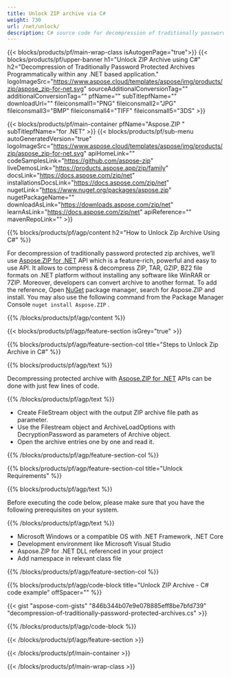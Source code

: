 ```yaml
---
title: Unlock ZIP archive via C#
weight: 730
url: /net/unlock/ 
description: C# source code for decompression of traditionally password protected ZIP archives. Unlock ZIP archives programmatically.
---
```


{{< blocks/products/pf/main-wrap-class isAutogenPage="true">}}
{{< blocks/products/pf/upper-banner h1="Unlock ZIP Archive using C#" h2="Decompression of Traditionally Password Protected Archives Programmatically within any .NET based application." logoImageSrc="https://www.aspose.cloud/templates/aspose/img/products/zip/aspose_zip-for-net.svg" sourceAdditionalConversionTag="" additionalConversionTag="" pfName="" subTitlepfName="" downloadUrl="" fileiconsmall1="PNG" fileiconsmall2="JPG" fileiconsmall3="BMP" fileiconsmall4="TIFF" fileiconsmall5="3DS" >}}

{{< blocks/products/pf/main-container pfName="Aspose.ZIP " subTitlepfName="for .NET" >}}
{{< blocks/products/pf/sub-menu autoGeneratedVersion="true" logoImageSrc="https://www.aspose.cloud/templates/aspose/img/products/zip/aspose_zip-for-net.svg" apiHomeLink="" codeSamplesLink="https://github.com/aspose-zip" liveDemosLink="https://products.aspose.app/zip/family" docsLink="https://docs.aspose.com/zip/net" installationsDocsLink="https://docs.aspose.com/zip/net" nugetLink="https://www.nuget.org/packages/aspose.zip" nugetPackageName="" downloadAsLink="https://downloads.aspose.com/zip/net" learnAsLink="https://docs.aspose.com/zip/net" apiReference="" mavenRepoLink="" >}}

{{% blocks/products/pf/agp/content h2="How to Unlock Zip Archive Using C#" %}}

 For decompression of traditionally password protected zip archives, we’ll use
 [Aspose.ZIP for .NET](https://products.aspose.com/zip/net) 
 API which is a feature-rich, powerful and easy to use API. It allows to compress & decompress ZIP, TAR, GZIP, BZ2 file formats on .NET platform without installing any software like WinRAR or 7ZIP. Moreover, developers can convert archive to another format. To add the reference, Open
 [NuGet](https://www.nuget.org/packages/aspose.zip) 
 package manager, search for
  Aspose.ZIP and install. You may also use the following command from the Package Manager Console ```nuget install Aspose.ZIP``` .

{{% /blocks/products/pf/agp/content %}}

{{< blocks/products/pf/agp/feature-section isGrey="true" >}}

{{% blocks/products/pf/agp/feature-section-col title="Steps to Unlock Zip Archive in C#" %}}

{{% blocks/products/pf/agp/text %}}

 Decompressing protected archive with
 [Aspose.ZIP for .NET](https://products.aspose.com/zip/net) 
 APIs can be done with just few lines of code.

{{% /blocks/products/pf/agp/text %}}

+  Create FileStream object with the output ZIP archive file path as parameter.
+  Use the Filestream object and ArchiveLoadOptions with DecryptionPassword as parameters of Archive object.
+  Open the archive entries one by one and read it.

{{% /blocks/products/pf/agp/feature-section-col %}}

{{% blocks/products/pf/agp/feature-section-col title="Unlock Requirements" %}}

{{% blocks/products/pf/agp/text %}}

Before executing the code below, please make sure that you have the following prerequisites on your system.

{{% /blocks/products/pf/agp/text %}}

-  Microsoft Windows or a compatible OS with .NET Framework, .NET Core
-  Development environment like Microsoft Visual Studio
-  Aspose.ZIP for .NET DLL referenced in your project
-  Add namespace in relevant class file

{{% /blocks/products/pf/agp/feature-section-col %}}

{{% blocks/products/pf/agp/code-block title="Unlock ZIP Archive - C# code example" offSpacer="" %}}

{{< gist "aspose-com-gists" "846b344b07e9e078885eff8be7bfd739" "decompression-of-traditionally-password-protected-archives.cs" >}}

{{% /blocks/products/pf/agp/code-block %}}

{{< /blocks/products/pf/agp/feature-section >}}

{{< /blocks/products/pf/main-container >}}
    
{{< /blocks/products/pf/main-wrap-class >}}